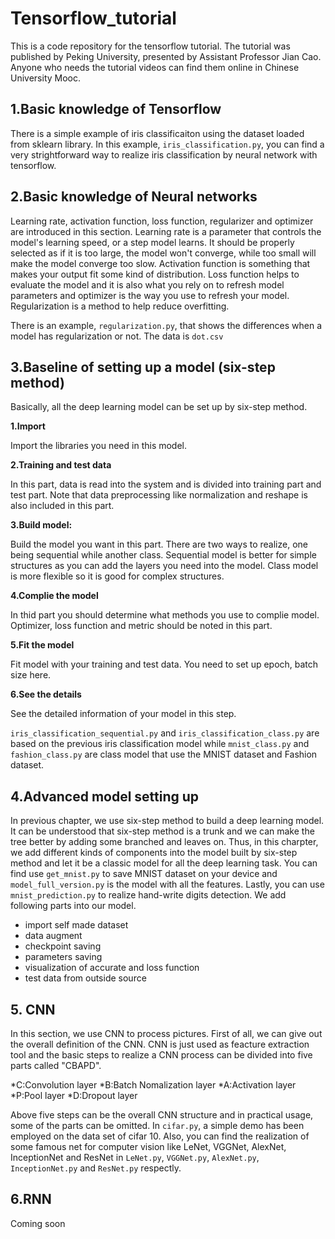 # Tensorflow_tutorial
This is a code repository for the tensorflow tutorial. The tutorial was published by Peking University, presented by Assistant Professor Jian Cao. Anyone who needs the tutorial videos can find them online in Chinese University Mooc.
## 1.Basic knowledge of Tensorflow ##
There is a simple example of iris classificaiton using the dataset loaded from sklearn library. In this example, `iris_classification.py`, you can find a very strightforward way to realize iris classification by neural network with tensorflow.
## 2.Basic knowledge of Neural networks ##
Learning rate, activation function, loss function, regularizer and optimizer are introduced in this section. Learning rate is a parameter that controls the model's learning speed, or a step model learns. It should be properly selected as if it is too large, the model won't converge, while too small will make the model converge too slow. Activation function is something that makes your output fit some kind of distribution. Loss function helps to evaluate the model and it is also what you rely on to refresh model parameters and optimizer is the way you use to refresh your model. Regularization is a method to help reduce overfitting. 

There is an example, `regularization.py`, that shows the differences when a model has regularization or not. The data is `dot.csv`
## 3.Baseline of setting up a model (six-step method) ##
Basically, all the deep learning model can be set up by six-step method.

**1.Import**

Import the libraries you need in this model.

**2.Training and test data**

In this part, data is read into the system and is divided into training part and test part. Note that data preprocessing like normalization and reshape is also included in this part.

**3.Build model:**

Build the model you want in this part. There are two ways to realize, one being sequential while another class. Sequential model is better for simple structures as you can add the layers you need into the model. Class model is more flexible so it is good for complex structures.

**4.Complie the model**

In thid part you should determine what methods you use to complie model. Optimizer, loss function and metric should be noted in this part.

**5.Fit the model**

Fit model with your training and test data. You need to set up epoch, batch size here.

**6.See the details**

See the detailed information of your model in this step.

`iris_classification_sequential.py` and `iris_classification_class.py` are based on the previous iris classification model while `mnist_class.py` and `fashion_class.py` are class model that use the MNIST dataset and Fashion dataset.

## 4.Advanced model setting up ##

In previous chapter, we use six-step method to build a deep learning model. It can be understood that six-step method is a trunk and we can make the tree better by adding some branched and leaves on. Thus, in this charpter, we add different kinds of components into the model built by six-step method and let it be a classic model for all the deep learning task. You can find use `get_mnist.py` to save MNIST dataset on your device and `model_full_version.py` is the model with all the features. Lastly, you can use `mnist_prediction.py` to realize hand-write digits detection. We add following parts into our model. 

* import self made dataset
* data augment
* checkpoint saving
* parameters saving
* visualization of accurate and loss function
* test data from outside source

## 5. CNN ##

In this section, we use CNN to process pictures. First of all, we can give out the overall definition of the CNN. CNN is just used as feacture extraction tool and the basic steps to realize a CNN process can be divided into five parts called "CBAPD".

*C:Convolution layer
*B:Batch Nomalization layer
*A:Activation layer
*P:Pool layer
*D:Dropout layer

Above five steps can be the overall CNN structure and in practical usage, some of the parts can be omitted. In `cifar.py`, a simple demo has been employed on the data set of cifar 10. Also, you can find the realization of some famous net for computer vision like LeNet, VGGNet, AlexNet, InceptionNet and ResNet in `LeNet.py`, `VGGNet.py`, `AlexNet.py`, `InceptionNet.py` and `ResNet.py` respectly.

## 6.RNN ##
Coming soon

